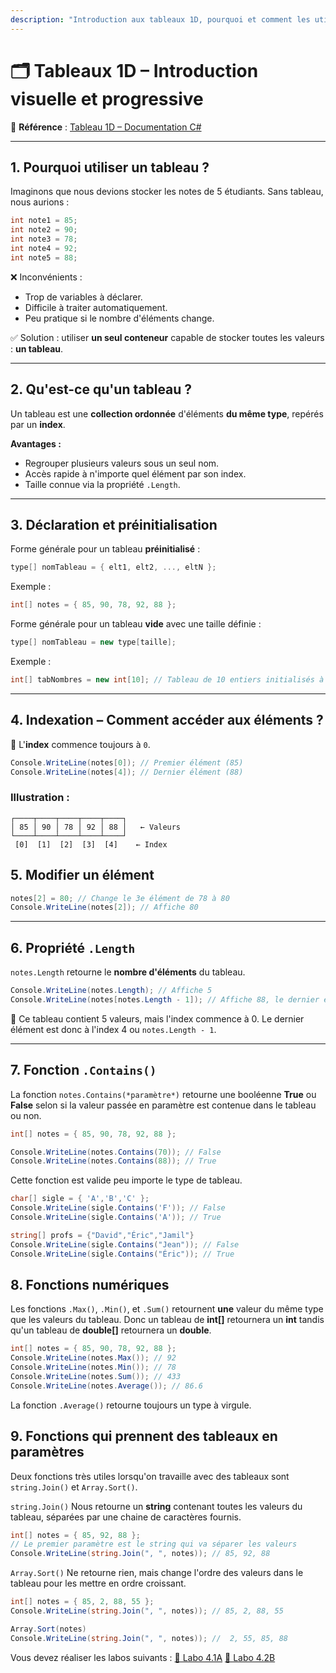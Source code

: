 ```yaml
---
description: "Introduction aux tableaux 1D, pourquoi et comment les utiliser"
---
```


# 🗂️ Tableaux 1D – Introduction visuelle et progressive

📎 **Référence** : [Tableau 1D – Documentation C#](https://info.cegepmontpetit.ca/notions-csharp/documentation/tableau/tableau-1d)

---

## 1. Pourquoi utiliser un tableau ?

Imaginons que nous devions stocker les notes de 5 étudiants. Sans tableau, nous aurions :
```csharp
int note1 = 85;
int note2 = 90;
int note3 = 78;
int note4 = 92;
int note5 = 88;
```
❌ Inconvénients :
- Trop de variables à déclarer.
- Difficile à traiter automatiquement.
- Peu pratique si le nombre d'éléments change.

✅ Solution : utiliser **un seul conteneur** capable de stocker toutes les valeurs : **un tableau**.

---

## 2. Qu'est-ce qu'un tableau ?

Un tableau est une **collection ordonnée** d'éléments **du même type**, repérés par un **index**.

**Avantages :**
- Regrouper plusieurs valeurs sous un seul nom.
- Accès rapide à n'importe quel élément par son index.
- Taille connue via la propriété `.Length`.

---

## 3. Déclaration et préinitialisation

Forme générale pour un tableau **préinitialisé** :
```csharp
type[] nomTableau = { elt1, elt2, ..., eltN };
```

Exemple :
```csharp
int[] notes = { 85, 90, 78, 92, 88 };
```

Forme générale pour un tableau **vide** avec une taille définie :
```csharp
type[] nomTableau = new type[taille];
```

Exemple :
```csharp
int[] tabNombres = new int[10]; // Tableau de 10 entiers initialisés à 0
```

---

## 4. Indexation – Comment accéder aux éléments ?

📌 L'**index** commence toujours à `0`.

```csharp
Console.WriteLine(notes[0]); // Premier élément (85)
Console.WriteLine(notes[4]); // Dernier élément (88)
```

### Illustration :
```
┌────┬────┬────┬────┬────┐
│ 85 │ 90 │ 78 │ 92 │ 88 │   ← Valeurs
└────┴────┴────┴────┴────┘
 [0]  [1]  [2]  [3]  [4]    ← Index
```



## 5. Modifier un élément

```csharp
notes[2] = 80; // Change le 3e élément de 78 à 80
Console.WriteLine(notes[2]); // Affiche 80
```


---

## 6. Propriété `.Length`

`notes.Length` retourne le **nombre d'éléments** du tableau.
```csharp
Console.WriteLine(notes.Length); // Affiche 5
Console.WriteLine(notes[notes.Length - 1]); // Affiche 88, le dernier élément
```

📌 Ce tableau contient 5 valeurs, mais l'index commence à 0. Le dernier élément est donc à l'index 4 ou  `notes.Length - 1`.

---

## 7. Fonction `.Contains()`
La fonction `notes.Contains(*paramètre*)` retourne une booléenne **True** ou **False** selon si la valeur passée en paramètre est contenue dans le tableau ou non.

```csharp
int[] notes = { 85, 90, 78, 92, 88 };

Console.WriteLine(notes.Contains(70)); // False
Console.WriteLine(notes.Contains(88)); // True
```

Cette fonction est valide peu importe le type de tableau.
```csharp
char[] sigle = { 'A','B','C' };
Console.WriteLine(sigle.Contains('F')); // False
Console.WriteLine(sigle.Contains('A')); // True

string[] profs = {"David","Éric","Jamil"}
Console.WriteLine(sigle.Contains("Jean")); // False
Console.WriteLine(sigle.Contains("Éric")); // True
```

## 8. Fonctions numériques
Les fonctions `.Max()`, `.Min()`, et `.Sum()`  retournent **une** valeur du même type que les valeurs du tableau. Donc un tableau de **int[]** retournera un **int** tandis qu'un tableau de **double[]** retournera un **double**.
```csharp
int[] notes = { 85, 90, 78, 92, 88 };
Console.WriteLine(notes.Max()); // 92
Console.WriteLine(notes.Min()); // 78
Console.WriteLine(notes.Sum()); // 433
Console.WriteLine(notes.Average()); // 86.6
```
La fonction `.Average()` retourne toujours un type à virgule. 


## 9. Fonctions qui prennent des tableaux en paramètres
Deux fonctions très utiles lorsqu'on travaille avec des tableaux sont `string.Join()` et `Array.Sort()`.

`string.Join()` Nous retourne un **string** contenant toutes les valeurs du tableau, séparées par une chaine de caractères fournis. 

```csharp
int[] notes = { 85, 92, 88 };
// Le premier paramètre est le string qui va séparer les valeurs
Console.WriteLine(string.Join(", ", notes)); // 85, 92, 88
```

 `Array.Sort()` Ne retourne rien, mais change l'ordre des valeurs dans le tableau pour les mettre en ordre croissant.

```csharp
int[] notes = { 85, 2, 88, 55 };
Console.WriteLine(string.Join(", ", notes)); // 85, 2, 88, 55 

Array.Sort(notes)
Console.WriteLine(string.Join(", ", notes)); //  2, 55, 85, 88 

```
Vous devez réaliser les labos suivants :
 [🧪 Labo 4.1A](/laboratoire/laboratoire4.1A)
 [🧪 Labo 4.2B](/laboratoire/laboratoire4.1B)


